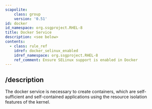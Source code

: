 ```yaml
---
scapolite:
    class: group
    version: '0.51'
id: docker
id_namespace: org.ssgproject.RHEL-8
title: Docker Service
description: <see below>
contents:
  - class: rule_ref
    idref: docker_selinux_enabled
    idref_namespace: org.ssgproject.RHEL-8
    ref_comment: Ensure SELinux support is enabled in Docker
---
```



## /description

The
docker service is necessary to create containers, which are
self-sufficient and self-contained applications using the resource
isolation features of the kernel.
